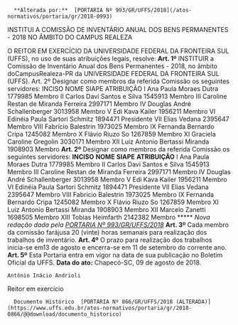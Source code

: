       **Alterada por:**  [PORTARIA Nº 993/GR/UFFS/2018](/atos-normativos/portaria/gr/2018-0993) 

   INSTITUI A COMISSÃO DE INVENTÁRIO ANUAL DOS BENS PERMANENTES - 2018 NO ÂMBITO DO CAMPUS REALEZA  

 O REITOR EM EXERCÍCIO DA UNIVERSIDADE FEDERAL DA FRONTEIRA SUL (UFFS), no uso de suas atribuições legais, resolve:   **Art. 1º** INSTITUIR a Comissão de Inventário Anual dos Bens Permanentes - 2018, no âmbito doCampusRealeza-PR da UNIVERSIDADE FEDERAL DA FRONTEIRA SUL (UFFS). Art. 2º Designar como membros da referida Comissão os seguintes servidores:      INCISO    NOME    SIAPE    ATRIBUIÇÃO      I    Ana Paula Moraes Dutra    1779985    Membro      II    Carlos Davi Santos e Silva    1545913    Membro      III    Caroline Restan de Miranda Ferreira    2997171    Membro      IV    Douglas André Schallenberger    3013958    Membro      V    Edi Kava Kailer    1956211    Membro      VI    Edinéia Paula Sartori Schmitz    1894471    Presidente      VII    Elias Vedana    2395647    Membro      VIII    Fabrício Balestrin    1973025    Membro      IX    Fernanda Bernardo Cripa    1245082    Membro      X    Flávio Riuzo So    1267859    Membro      XI    Graciela Caroline Gregolin    3030171    Membro      XII    Luiz Antonio Bertassi Miranda    1908903    Membro        **Art. 2º** Designar como membros da referida Comissão os seguintes servidores:     **INCISO**    **NOME**    **SIAPE**    **ATRIBUIÇÃO**      I   Ana Paula Moraes Dutra   1779985   Membro     II   Carlos Davi Santos e Silva   1545913   Membro     III   Caroline Restan de Miranda Ferreira   2997171   Membro     IV   Douglas André Schallenberger   3013958   Membro     V   Edi Kava Kailer   1956211   Membro     VI   Edinéia Paula Sartori Schmitz   1894471   Presidente     VII   Elias Vedana   2395647   Membro     VIII   Fabrício Balestrin   1973025   Membro     IX   Fernanda Bernardo Cripa   1245082   Membro     X   Flávio Riuzo So   1267859   Membro     XI   Luiz Antonio Bertassi Miranda   1908903   Membro     XII   Marcelo Zanetti   1698505   Membro     XIII   Tobias Heimfarth   2142382   Membro     *****  *Nova redação dada pela [PORTARIA Nº 993/GR/UFFS/2018](https://www.uffs.edu.br/atos-normativos/portaria/gr/2018-0993)*    **Art. 3º** Cada membro da comissão farájusa 20 (vinte) horas semanais para realização dos trabalhos de inventário.   **Art. 4º** O prazo para realização dos trabalhos inicia-se em13 de agosto e encerra-se em 11 de setembro do corrente ano.   **Art. 5º** Esta Portaria entra em vigor na data de sua publicação no Boletim Oficial da UFFS.      **Data do ato:** Chapecó-SC, 09 de agosto de 2018.   
 

    Antônio Inácio Andrioli   
 Reitor em exercício 

      Documento Histórico  [PORTARIA Nº 866/GR/UFFS/2018 (ALTERADA)](https://www.uffs.edu.br/atos-normativos/portaria/gr/2018-0866/@@download/documento_historico)     
      